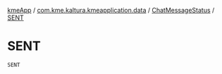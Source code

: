 [kmeApp](../../index.md) / [com.kme.kaltura.kmeapplication.data](../index.md) / [ChatMessageStatus](index.md) / [SENT](./-s-e-n-t.md)

# SENT

`SENT`